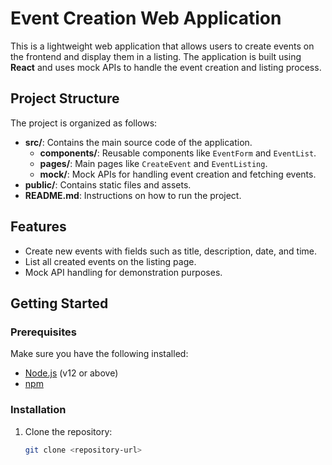 # Event Creation Web Application

This is a lightweight web application that allows users to create events on the frontend and display them in a listing. The application is built using **React** and uses mock APIs to handle the event creation and listing process.

## Project Structure

The project is organized as follows:
- **src/**: Contains the main source code of the application.
  - **components/**: Reusable components like `EventForm` and `EventList`.
  - **pages/**: Main pages like `CreateEvent` and `EventListing`.
  - **mock/**: Mock APIs for handling event creation and fetching events.
- **public/**: Contains static files and assets.
- **README.md**: Instructions on how to run the project.

## Features

- Create new events with fields such as title, description, date, and time.
- List all created events on the listing page.
- Mock API handling for demonstration purposes.

## Getting Started

### Prerequisites

Make sure you have the following installed:
- [Node.js](https://nodejs.org/en/download/) (v12 or above)
- [npm](https://www.npmjs.com/get-npm)

### Installation

1. Clone the repository:
   ```bash
   git clone <repository-url>

